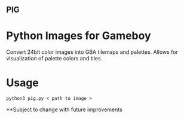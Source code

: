 ## PIG
# Python Images for Gameboy
Convert 24bit color images into GBA tilemaps and palettes.  Allows for visualization of palette colors and tiles.

# Usage
`python3 pig.py < path to image >`

**Subject to change with future improvements
